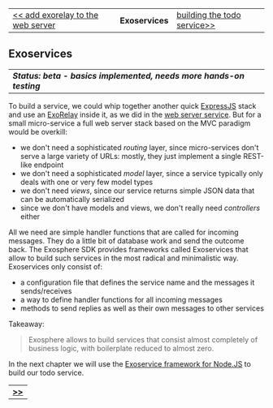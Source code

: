 <table>
  <tr>
    <td><a href="08_add_exorelay_to_web.md">&lt;&lt; add exorelay to the web server</a></td>
    <th>Exoservices</th>
    <td><a href="10_todo_service.md">building the todo service&gt;&gt;</a></td>
  </tr>
</table>


## Exoservices

<table>
  <tr>
    <td>
      <b><i>
        Status: beta - basics implemented, needs more hands-on testing
      </i></b>
    </td>
  </tr>
</table>

To build a service,
we could whip together another quick [ExpressJS](https://expressjs.com) stack
and use an [ExoRelay](https://github.com/Originate/exorelay-js) inside it,
as we did in the [web server service](02_web_server.md).
But for a small micro-service a full web server stack
based on the MVC paradigm would be overkill:
* we don't need a sophisticated _routing_ layer,
  since micro-services don't serve a large variety of URLs:
  mostly, they just implement a single REST-like endpoint
* we don't need a sophisticated _model_ layer,
  since a service typically only deals with one or very few model types
* we don't need _views_, since our service returns simple JSON data
  that can be automatically serialized
* since we don't have models and views,
  we don't really need _controllers_ either

All we need are simple handler functions
that are called for incoming messages.
They do a little bit of database work and send the outcome back.
The Exosphere SDK provides frameworks called Exoservices
that allow to build such services in the most radical and minimalistic way.
Exoservices only consist of:
* a configuration file that defines the service name and the messages it sends/receives
* a way to define handler functions for all incoming messages
* methods to send replies as well as their own messages to other services

Takeaway:
> Exosphere allows to build services that consist almost completely of business logic,
> with boilerplate reduced to almost zero.

In the next chapter we will use the
[Exoservice framework for Node.JS](https://github.com/originate/exoservice-js)
to build our todo service.


<table>
  <tr>
    <td><a href="10_todo_service.md"><b>&gt;&gt;</b></a></td>
  </tr>
</table>
